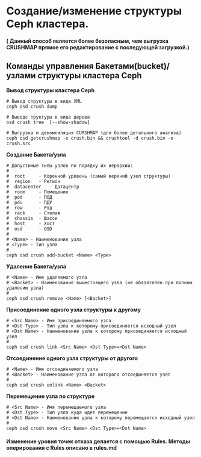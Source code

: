 
#  Создание/изменение  структуры Ceph кластера.

#### ( Данный способ является более безопасным, чем выгрузка CRUSHMAP прямое его редактирование с последующей загрузкой.)


## Команды  управления Бакетами(bucket)/узлами структуры кластера Ceph


**Вывод структуры кластера Ceph**

	# Вывод структуры в виде XML
	ceph osd crush dump

	# Выводс труктуры в виде дерева 
	osd crush tree	[--show-shadow]												

	# Выгрузка и декомпиляция CURSHMAP (для более детального анализа)
	ceph osd getcrushmap -o crush.bin && crushtool -d crush.bin -o crush.src		

**Создание Бакета/узла**

	# Допустимые типы узлов по порядку их иерархии:
	#
	#  root 	- Коренной уровень (самый верхний узел структуры)
	#  region	- Регион
	#  datacenter	- Датацентр
	#  room		- Помещение
	#  pod		- ПОД
	#  pdu		- ПДУ
	#  row		- Ряд
	#  rack		- Стелаж
	#  chassis	- Шасси
	#  host		- Хост
	#  osd		- OSD
	#
	# <Name> - Наименование узла
	# <Type> - Тип узла
	# 
	ceph osd crush add-bucket <Name> <Type>

**Удаление Бакета/узла**

	# <Name> - Имя удаляемого узла
	# <Backet> - Наименование вышестоящего узла (не обязятелен при полном удалении узла)
	#
	ceph osd crush remove <Name> [<Backet>]

**Присоединение  одного узла структуры к другому**
 
	# <Src Name> - Имя присоединяемого узла
	# <Dst Type> - Тип узла к которому присоединяется исходный узел
	# <Dst Name> - Наименование узла к которому присоединяется исходный узел
	#
	ceph osd crush link <Src Name> <Dst Type>=<Dst Name>

**Отсоединение  одного узла структуры от другого**

	# <Name> - Имя отсоединяемого узла
	# <Backet> - Наименование узла от которого отсоединяется узел
	#
	ceph osd crush unlink <Name> <Backet>

**Перемещение узла по структуре**

	# <Src Name> - Имя перемещаемого узла
	# <Dst Type> - Тип узла куда идет перемещение
	# <Dst Name> - Наименование узла к которому перемещается исходный узел
	#
	ceph osd crush move <Src Name> <Dst Type>=<Dst Name>


####  Изменение уровня точек отказа делается с помощью Rules. Методы оперирования с Rules описано в rules.md

